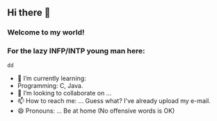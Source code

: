 ## Hi there 👋
### Welcome to my world!

### For the lazy INFP/INTP young man here:
    dd
- 🌱 I’m currently learning:
- Programming: C, Java.
- 👯 I’m looking to collaborate on ...
- 📫 How to reach me: ... Guess what? I've already upload my e-mail.
- 😄 Pronouns: ... Be at home (No offensive words is OK)

<!--
**TwilightLoveU/TwilightLoveU** is a ✨ _special_ ✨ repository because its `README.md` (this file) appears on your GitHub profile.

Here are some ideas to get you started:

- 🔭 I’m currently working on ...
- 🌱 I’m currently learning ...
- 👯 I’m looking to collaborate on ...
- 🤔 I’m looking for help with ...
- 💬 Ask me about ...
- 📫 How to reach me: ...
- 😄 Pronouns: ...
- ⚡ Fun fact: ...
-->
